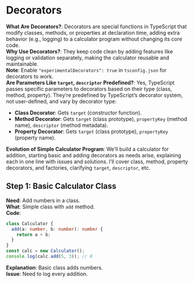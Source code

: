 # Decorators

**What Are Decorators?**: Decorators are special functions in TypeScript that modify classes, methods, or properties at declaration time, adding extra behavior (e.g., logging) to a calculator program without changing its core code.  
**Why Use Decorators?**: They keep code clean by adding features like logging or validation separately, making the calculator reusable and maintainable.  
**Note**: Enable `"experimentalDecorators": true` in `tsconfig.json` for decorators to work.  
**Are Parameters Like `target`, `descriptor` Predefined?**: Yes, TypeScript passes specific parameters to decorators based on their type (class, method, property). They’re predefined by TypeScript’s decorator system, not user-defined, and vary by decorator type:

- **Class Decorator**: Gets `target` (constructor function).
- **Method Decorator**: Gets `target` (class prototype), `propertyKey` (method name), `descriptor` (method metadata).
- **Property Decorator**: Gets `target` (class prototype), `propertyKey` (property name).

**Evolution of Simple Calculator Program**: We’ll build a calculator for addition, starting basic and adding decorators as needs arise, explaining each in one line with issues and solutions. I’ll cover class, method, property decorators, and factories, clarifying `target`, `descriptor`, etc.

## Step 1: Basic Calculator Class

**Need**: Add numbers in a class.  
**What**: Simple class with `add` method.  
**Code**:

```typescript
class Calculator {
  add(a: number, b: number): number {
    return a + b;
  }
}
const calc = new Calculator();
console.log(calc.add(5, 3)); // 8
```

**Explanation**: Basic class adds numbers.  
**Issue**: Need to log every addition.
